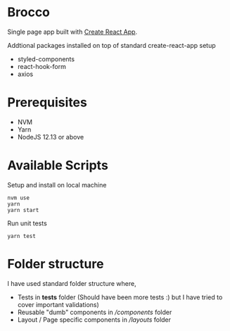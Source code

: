 # Brocco
Single page app built with [Create React App](https://github.com/facebook/create-react-app).

Addtional packages installed on top of standard create-react-app setup

- styled-components
- react-hook-form
- axios

# Prerequisites

- NVM
- Yarn
- NodeJS 12.13 or above

# Available Scripts
Setup and install on local machine
```
nvm use
yarn
yarn start
```

Run unit tests
```
yarn test
```

# Folder structure

I have used standard folder structure where, 

- Tests in __tests__ folder (Should have been more tests :) but I have tried to cover important validations)
- Reusable "dumb" components in */components* folder
- Layout / Page specific components in */layouts* folder 
